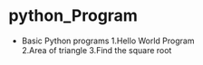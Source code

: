 # python_Program

- Basic Python programs
1.Hello World Program <br>
2.Area of triangle 
3.Find the square root

